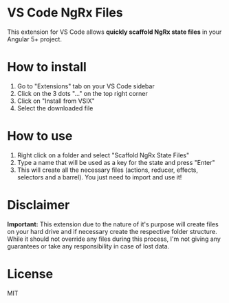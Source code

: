 # VS Code NgRx Files

This extension for VS Code allows **quickly scaffold NgRx state files** in your Angular 5+ project.

# How to install

1. Go to "Extensions" tab on your VS Code sidebar
2. Click on the 3 dots "..." on the top right corner
3. Click on "Install from VSIX"
4. Select the downloaded file

# How to use

1. Right click on a folder and select "Scaffold NgRx State Files"
2. Type a name that will be used as a key for the state and press "Enter"
3. This will create all the necessary files (actions, reducer, effects, selectors and a barrel). You just need to import and use it!

# Disclaimer

**Important:** This extension due to the nature of it's purpose will create
files on your hard drive and if necessary create the respective folder structure.
While it should not override any files during this process, I'm not giving any guarantees
or take any responsibility in case of lost data. 

# License

MIT
